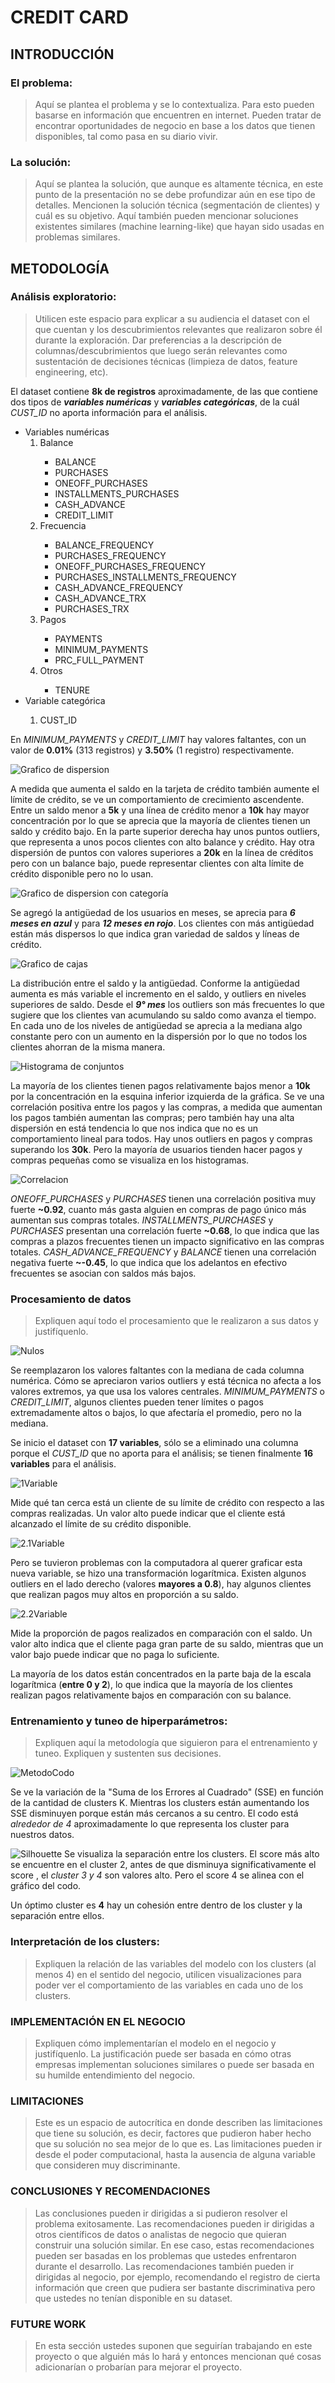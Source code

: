 # CREDIT CARD

## INTRODUCCIÓN
### El problema: 
<blockquote>
Aquí se plantea el problema y se lo contextualiza. Para esto pueden basarse en información que encuentren en internet. Pueden tratar de encontrar oportunidades de negocio en base a los datos que tienen disponibles, tal como pasa en su diario vivir.
</blockquote>

### La solución: 
<blockquote>
Aquí se plantea la solución, que aunque es altamente técnica, en este punto de la presentación no se debe profundizar aún en ese tipo de detalles. Mencionen la solución técnica (segmentación de clientes) y cuál es su objetivo. Aquí también pueden mencionar soluciones existentes similares (machine learning-like) que hayan sido usadas en problemas similares.
</blockquote>

## METODOLOGÍA
### Análisis exploratorio:
<blockquote>
Utilicen este espacio para explicar a su audiencia el dataset con el que cuentan y los descubrimientos relevantes que realizaron sobre él durante la exploración. Dar preferencias a la descripción de columnas/descubrimientos que luego serán relevantes como sustentación de decisiones técnicas (limpieza de datos, feature engineering, etc).
</blockquote>

El dataset contiene **8k de registros** aproximadamente, de las que contiene dos tipos de ***variables numéricas*** y ***variables categóricas***, de la cuál *CUST_ID* no aporta información para el análisis.
<ul>
  <li>Variables numéricas
    <ol>
      <li>Balance</li>
        <ul>
            <li>BALANCE</li>
            <li>PURCHASES</li>
            <li>ONEOFF_PURCHASES</li>
            <li>INSTALLMENTS_PURCHASES</li>
            <li>CASH_ADVANCE</li>
            <li>CREDIT_LIMIT</li>
        </ul>
      <li>Frecuencia</li>
        <ul>
            <li>BALANCE_FREQUENCY</li>
            <li>PURCHASES_FREQUENCY</li>
            <li>ONEOFF_PURCHASES_FREQUENCY</li>
            <li>PURCHASES_INSTALLMENTS_FREQUENCY</li>
            <li>CASH_ADVANCE_FREQUENCY</li>
            <li>CASH_ADVANCE_TRX</li>
            <li>PURCHASES_TRX</li>
        </ul>
      <li>Pagos</li>
        <ul>
            <li>PAYMENTS</li>
            <li>MINIMUM_PAYMENTS</li>
            <li>PRC_FULL_PAYMENT</li>
        </ul>
      <li>Otros</li>
        <ul>
            <li>TENURE</li>
        </ul>
    </ol>
  </li>
  <li>Variable categórica</li>
    <ol>
      <li>CUST_ID</li>
    </ol>
</ul>

En *MINIMUM_PAYMENTS* y *CREDIT_LIMIT* hay valores faltantes, con un valor de **0.01%** (313 registros) y **3.50%** (1 registro) respectivamente.

![Grafico de dispersion](https://github.com/ajalca/cbe_credit_card/blob/main/images/readme/10222024_dispersion_balance_y_credit_limit.png)

A medida que aumenta el saldo en la tarjeta de crédito también aumente el límite de crédito, se ve un comportamiento de crecimiento ascendente.
Entre un saldo menor a **5k** y una línea de crédito menor a **10k** hay mayor concentración por lo que se aprecia que la mayoría de clientes tienen un saldo y crédito bajo.
En la parte superior derecha hay unos puntos outliers, que representa a unos pocos clientes con alto balance y crédito.
Hay otra dispersión de puntos con valores superiores a **20k** en la línea de créditos pero con un balance bajo, puede representar clientes con alta límite de crédito disponible pero no lo usan.

![Grafico de dispersion con categoría](https://github.com/ajalca/cbe_credit_card/blob/main/images/readme/10222024_dispersion_balance_y_credit_limit_por_tenure.png)

Se agregó la antigüedad de los usuarios en meses, se aprecia para ***6 meses en azul*** y para ***12 meses en rojo***. Los clientes con más antigüedad están más dispersos lo que indica gran variedad de saldos y líneas de crédito.

![Grafico de cajas](https://github.com/ajalca/cbe_credit_card/blob/main/images/readme/10222024_plot_balance_y_tenure.png)

La distribución entre el saldo y la antigüedad.
Conforme la antigüedad aumenta es más variable el incremento en el saldo, y outliers en niveles superiores de saldo.
Desde el ***9° mes*** los outliers son más frecuentes lo que sugiere que los clientes van acumulando su saldo como avanza el tiempo.
En cada uno de los niveles de antigüedad se aprecia a la mediana algo constante pero con un aumento en la dispersión por lo que no todos los clientes ahorran de la misma manera.

![Histograma de conjuntos](https://github.com/ajalca/cbe_credit_card/blob/main/images/readme/10222024_histograma_payments_purchases.png)

La mayoría de los clientes tienen pagos relativamente bajos menor a **10k** por la concentración en la esquina inferior izquierda de la gráfica.
Se ve una correlación positiva entre los pagos y las compras, a medida que aumentan los pagos también aumentan las compras; pero también hay una alta dispersión en está tendencia lo que nos indica que no es un comportamiento lineal para todos.
Hay unos outliers en pagos y compras superando los **30k**. Pero la mayoría de usuarios tienden hacer pagos y compras pequeñas como se visualiza en los histogramas.

![Correlacion](https://github.com/ajalca/cbe_credit_card/blob/main/images/readme/10222024_correlacion.png)

*ONEOFF_PURCHASES* y *PURCHASES* tienen una correlación positiva muy fuerte **~0.92**, cuanto más gasta alguien en compras de pago único más aumentan sus compras totales.
*INSTALLMENTS_PURCHASES*  y *PURCHASES* presentan una correlación fuerte **~0.68**, lo que indica que las compras a plazos frecuentes tienen un impacto significativo en las compras totales.
*CASH_ADVANCE_FREQUENCY* y *BALANCE* tienen una correlación negativa fuerte **~-0.45**, lo que indica que los adelantos en efectivo frecuentes se asocian con saldos más bajos.

### Procesamiento de datos
<blockquote>
Expliquen aquí todo el procesamiento que le realizaron a sus datos y justifíquenlo.
</blockquote>

![Nulos](https://github.com/ajalca/cbe_credit_card/blob/main/images/readme/10222024_distribucion_missing.png)

Se reemplazaron los valores faltantes con la mediana de cada columna numérica. Cómo se apreciaron varios outliers y está técnica no afecta a los valores extremos, ya que usa los valores centrales.
*MINIMUM_PAYMENTS* o *CREDIT_LIMIT*, algunos clientes pueden tener límites o pagos extremadamente altos o bajos, lo que afectaría el promedio, pero no la mediana.

Se inicio el dataset con **17 variables**, sólo se a eliminado una columna porque el *CUST_ID* que no aporta para el análisis; se tienen finalmente **16 variables** para el análisis.

![1Variable](https://github.com/ajalca/cbe_credit_card/blob/main/images/readme/10242024_distribucion_purchases_to_credit_limit.png)

Mide qué tan cerca está un cliente de su límite de crédito con respecto a las compras realizadas. Un valor alto puede indicar que el cliente está alcanzado el límite de su crédito disponible.

![2.1Variable](https://github.com/ajalca/cbe_credit_card/blob/main/images/readme/10242024_stripplot_payments_to_balance.png)

Pero se tuvieron problemas con la computadora al querer graficar esta nueva variable, se hizo una transformación logarítmica.
Existen algunos outliers en el lado derecho (valores **mayores a 0.8**), hay algunos clientes que realizan pagos muy altos en proporción a su saldo.

![2.2Variable](https://github.com/ajalca/cbe_credit_card/blob/main/images/readme/10242024_distribucion_log_payments_to_balance.png)

Mide la proporción de pagos realizados en comparación con el saldo. Un valor alto indica que el cliente paga gran parte de su saldo, mientras que un valor bajo puede indicar que no paga lo suficiente.

La mayoría de los datos están concentrados en la parte baja de la escala logarítmica (**entre 0 y 2**), lo que indica que la mayoría de los clientes realizan pagos relativamente bajos en comparación con su balance.

### Entrenamiento y tuneo de hiperparámetros: 
<blockquote>
Expliquen aquí la metodología que siguieron para el entrenamiento y tuneo. Expliquen y sustenten sus decisiones.
</blockquote>

![MetodoCodo](https://github.com/ajalca/cbe_credit_card/blob/main/images/readme/10252024_metodo_codo_n1.png)

Se ve la variación de la "Suma de los Errores al Cuadrado" (SSE) en función de la cantidad de clusters K. Mientras los clusters están aumentando los SSE disminuyen porque están más cercanos  a su centro.
El codo está *alrededor de 4* aproximadamente lo que representa los cluster para nuestros datos.

![Silhouette](https://github.com/ajalca/cbe_credit_card/blob/main/images/readme/10252024_sihouette_n1.png)
Se visualiza la separación entre los clusters. El score más alto se encuentre en el cluster 2, antes de que disminuya significativamente el score , el *cluster 3 y 4* son valores alto. Pero el score 4 se alinea con el gráfico del codo.

Un óptimo cluster es **4** hay un cohesión entre dentro de los cluster y la separación entre ellos.


### Interpretación de los clusters:
<blockquote>
Expliquen la relación de las variables del modelo con los clusters (al menos 4) en el sentido del negocio, utilicen visualizaciones para poder ver el comportamiento de las variables en cada uno de los clusters.
</blockquote>

### IMPLEMENTACIÓN EN EL NEGOCIO
<blockquote>
Expliquen cómo implementarían el modelo en el negocio y justifíquenlo. La justificación puede ser basada en cómo otras empresas implementan soluciones similares o puede ser basada en su humilde entendimiento del negocio.
</blockquote>

### LIMITACIONES
<blockquote>
Este es un espacio de autocrítica en donde describen las limitaciones que tiene su solución, es decir, factores que pudieron haber hecho que su solución no sea mejor de lo que es. Las limitaciones pueden ir desde el poder computacional, hasta la ausencia de alguna variable que consideren muy discriminante.
</blockquote>

### CONCLUSIONES Y RECOMENDACIONES
<blockquote>
Las conclusiones pueden ir dirigidas a si pudieron resolver el problema exitosamente.
Las recomendaciones pueden ir dirigidas a otros científicos de datos o analistas de negocio que quieran construir una solución similar. En ese caso, estas recomendaciones pueden ser basadas en los problemas que ustedes enfrentaron durante el desarrollo. Las recomendaciones también pueden ir dirigidas al negocio, por ejemplo, recomendando el registro de cierta información que creen que pudiera ser bastante discriminativa pero que ustedes no tenían disponible en su dataset.
</blockquote>

### FUTURE WORK
<blockquote>
En esta sección ustedes suponen que seguirían trabajando en este proyecto o que alguién más lo hará y entonces mencionan qué cosas adicionarían o probarían para mejorar el proyecto.
</blockquote>
